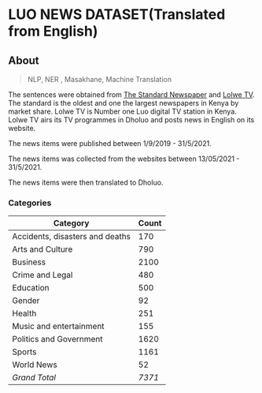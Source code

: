 # LUO NEWS DATASET(Translated from English)

## About

> NLP, NER , Masakhane, Machine Translation

The sentences were obtained from [The Standard Newspaper](https://www.standardmedia.co.ke/) 
and [Lolwe TV](https://www.lolwe.tv/). The standard is the oldest and one the largest newspapers in Kenya by market share.
Lolwe TV is Number one Luo digital TV station in Kenya. Lolwe TV airs its TV programmes in Dholuo and posts news in English on its website.

The news items were published between 1/9/2019 - 31/5/2021.

The news items was collected from the websites between 13/05/2021 - 31/5/2021.

The news items were then translated to Dholuo.

### Categories
|Category | Count | 
| --------| -------| 
| Accidents, disasters and deaths | 	170 | 
| Arts and Culture | 	790 | 
| Business	| 2100 | 
| Crime and Legal	| 480| 
| Education	| 500 | 
| Gender	| 92 | 
| Health	|  251 | 
| Music and entertainment | 	155 | 
| Politics and Government	|  1620| 
| Sports	|  1161 | 
| World News | 	52 | 
| *Grand Total*	|  *7371* | 
